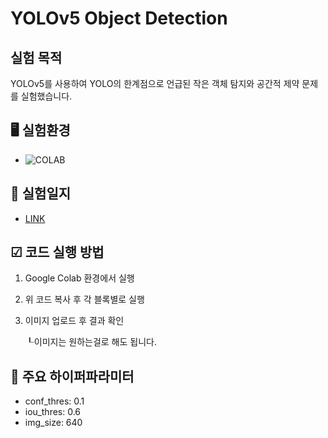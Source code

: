 # YOLOv5 Object Detection

## 실험 목적
YOLOv5를 사용하여 YOLO의 한계점으로 언급된 작은 객체 탐지와 공간적 제약 문제를 실험했습니다.

## 🖥️ 실험환경
* ![COLAB](https://img.shields.io/badge/Colab-F9AB00?style=for-the-badge&logo=googlecolab&color=525252)

## 📝 실험일지
* [LINK](https://img.shields.io/badge/Colab-F9AB00?style=for-the-badge&logo=googlecolab&color=525252](https://so-fast.tistory.com/entry/YOLO%EC%9D%98-%ED%95%9C%EA%B3%84%EC%A0%90-%EC%8B%A4%ED%97%98-%EB%B0%8F-%EB%B6%84%EC%84%9D-%EC%9E%91%EC%9D%80%EA%B0%9D%EC%B2%B4%ED%83%90%EC%A7%80%EC%99%80-%EA%B3%B5%EA%B0%84%EC%A0%81-%EC%A0%9C%EC%95%BD))
  
## ☑ 코드 실행 방법
1. Google Colab 환경에서 실행
2. 위 코드 복사 후 각 블록별로 실행
3. 이미지 업로드 후 결과 확인
   
   ┖이미지는 원하는걸로 해도 됩니다.

## 📌 주요 하이퍼파라미터
- conf_thres: 0.1
- iou_thres: 0.6
- img_size: 640
